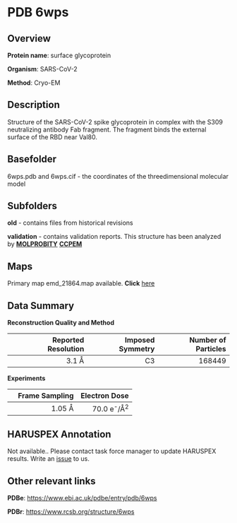 # PDB 6wps

## Overview

**Protein name**: surface glycoprotein

**Organism**: SARS-CoV-2

**Method**: Cryo-EM

## Description

Structure of the SARS-CoV-2 spike glycoprotein in complex with the S309 neutralizing antibody Fab fragment. The fragment binds the external surface of the RBD near Val80. 

## Basefolder

6wps.pdb and 6wps.cif - the coordinates of the threedimensional molecular model

## Subfolders



**old** - contains files from historical revisions

**validation** - contains validation reports. This structure has been analyzed by   [**MOLPROBITY**](https://github.com/thorn-lab/coronavirus_structural_task_force/tree/master/pdb/surface_glycoprotein/SARS-CoV-2/6wps/validation/molprobity)   [**CCPEM**](https://github.com/thorn-lab/coronavirus_structural_task_force/tree/master/pdb/surface_glycoprotein/SARS-CoV-2/6wps/validation/ccpem-validation)



## Maps

Primary map emd_21864.map available. **Click** [here](http://ftp.wwpdb.org/pub/emdb/structures/EMD-21864/map/) 

## Data Summary
**Reconstruction Quality and Method**

|   | Reported Resolution | Imposed Symmetry | Number of Particles |
|---|-------------:|----------------:|--------------:|
|   |3.1 Å|C3|168449|

**Experiments**

|   | Frame Sampling | Electron Dose |
|---|-------------:|----------------:|
|   |1.05 Å|70.0 e<sup>-</sup>/Å<sup>2</sup>|

## HARUSPEX Annotation

Not available.. Please contact task force manager to update HARUSPEX results. Write an [issue](https://github.com/thorn-lab/coronavirus_structural_task_force/issues) to us.

## Other relevant links 
**PDBe**:  https://www.ebi.ac.uk/pdbe/entry/pdb/6wps
 
**PDBr**: https://www.rcsb.org/structure/6wps 

